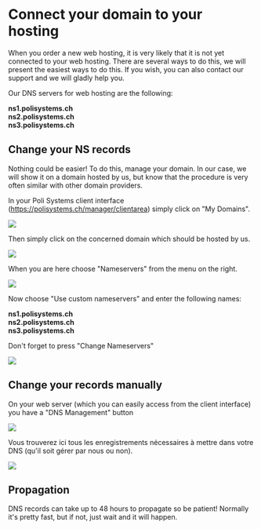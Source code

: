 # Connect your domain to your hosting

When you order a new web hosting, it is very likely that it is not yet connected to your web hosting.
There are several ways to do this, we will present the easiest ways to do this.
If you wish, you can also contact our support and we will gladly help you.

Our DNS servers for web hosting are the following:

**ns1.polisystems.ch**  
**ns2.polisystems.ch**  
**ns3.polisystems.ch**  

## Change your NS records

Nothing could be easier!
To do this, manage your domain.
In our case, we will show it on a domain hosted by us, but know that the procedure is very often similar with other domain providers.

In your Poli Systems client interface (https://polisystems.ch/manager/clientarea) simply click on "My Domains".

![](https://i.imgur.com/puIRfDm.png)

Then simply click on the concerned domain which should be hosted by us.

![](https://i.imgur.com/CgAtbew.png)

When you are here choose "Nameservers" from the menu on the right.

![](https://i.imgur.com/IbEn945.png)

Now choose "Use custom nameservers" and enter the following names:

**ns1.polisystems.ch**  
**ns2.polisystems.ch**  
**ns3.polisystems.ch**  

Don't forget to press "Change Nameservers"

![](https://i.imgur.com/BhlmnPh.png)

## Change your records manually

On your web server (which you can easily access from the client interface) you have a "DNS Management" button

![](https://i.imgur.com/rB9s9fi.png)

Vous trouverez ici tous les enregistrements nécessaires à mettre dans votre DNS (qu'il soit gérer par nous ou non).

![](https://i.imgur.com/mY7yudq.png)


## Propagation

DNS records can take up to 48 hours to propagate so be patient! Normally it's pretty fast, but if not, just wait and it will happen.
